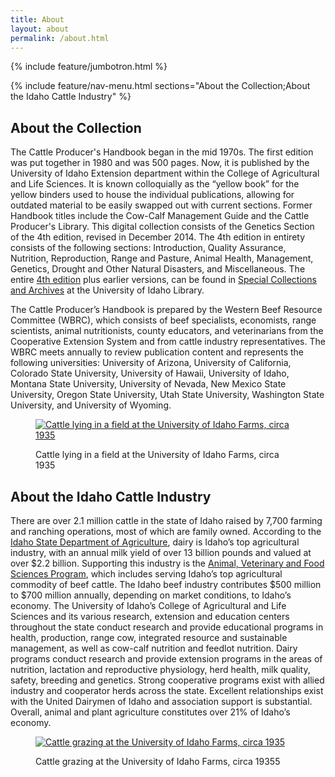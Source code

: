 ```yaml
---
title: About
layout: about
permalink: /about.html
---
```

{% include feature/jumbotron.html %} 

{% include feature/nav-menu.html sections="About the Collection;About the Idaho Cattle Industry" %} 

## About the Collection

The Cattle Producer's Handbook began in the mid 1970s. The first edition was put together in 1980 and was 500 pages. Now, it is published by the University of Idaho Extension department within the College of Agricultural and Life Sciences. It is known colloquially as the “yellow book” for the yellow binders used to house the individual publications, allowing for outdated material to be easily swapped out with current sections. Former Handbook titles include the Cow-Calf Management Guide and the Cattle Producer's Library. This digital collection consists of the Genetics Section of the 4th edition, revised in December 2014. The 4th edition in entirety consists of the following sections: Introduction, Quality Assurance, Nutrition, Reproduction, Range and Pasture, Animal Health, Management, Genetics, Drought and Other Natural Disasters, and Miscellaneous. The entire [4th edition](https://alliance-primo.hosted.exlibrisgroup.com/permalink/f/1v936ul/CP71246962640001451) plus earlier versions, can be found in [Special Collections and Archives](https://www.lib.uidaho.edu/special-collections/) at the University of Idaho Library. 

The Cattle Producer’s Handbook is prepared by the Western Beef Resource Committee (WBRC), which consists of beef specialists, economists, range scientists, animal nutritionists, county educators, and veterinarians from the Cooperative Extension System and from cattle industry representatives. The WBRC meets annually to review publication content and represents the following universities: University of Arizona, University of California, Colorado State University, University of Hawaii, University of Idaho, Montana State University, University of Nevada, New Mexico State University, Oregon State University, Utah State University, Washington State University, and University of Wyoming.  

<div class="text-center"> 

<figure class="figure"> 

<a href="https://digital.lib.uidaho.edu/digital/collection/pg1/id/2112" target="_blank"><img src="https://digital.lib.uidaho.edu/digital/api/singleitem/image/pg1/2112/default.jpg" class="figure-img img-fluid rounded" alt="Cattle lying in a field at the University of Idaho Farms, circa 1935"></a> 

<figcaption class="figure-caption">Cattle lying in a field at the University of Idaho Farms, circa 1935</figcaption> 

</figure> 

</div> 

## About the Idaho Cattle Industry

There are over 2.1 million cattle in the state of Idaho raised by 7,700 farming and ranching operations, most of which are family owned. According to the [Idaho State Department of Agriculture](https://agri.idaho.gov/main/idaho-livestock/), dairy is Idaho’s top agricultural industry, with an annual milk yield of over 13 billion pounds and valued at over $2.2 billion. Supporting this industry is the [Animal, Veterinary and Food Sciences Program](https://www.uidaho.edu/cals/animal-veterinary-and-food-sciences/research-and-extension), which includes serving Idaho’s top agricultural commodity of beef cattle. The Idaho beef industry contributes $500 million to $700 million annually, depending on market conditions, to Idaho’s economy. The University of Idaho’s College of Agricultural and Life Sciences and its various research, extension and education centers throughout the state conduct research and provide educational programs in health, production, range cow, integrated resource and sustainable management, as well as cow-calf nutrition and feedlot nutrition. Dairy programs conduct research and provide extension programs in the areas of nutrition, lactation and reproductive physiology, herd health, milk quality, safety, breeding and genetics. Strong cooperative programs exist with allied industry and cooperator herds across the state. Excellent relationships exist with the United Dairymen of Idaho and association support is substantial. Overall, animal and plant agriculture constitutes over 21% of Idaho’s economy.  

<div class="text-center"> 

<figure class="figure"> 

<a href="https://digital.lib.uidaho.edu/digital/collection/pg1/id/2174" target="_blank"><img src="https://digital.lib.uidaho.edu/digital/api/singleitem/image/pg1/2174/default.jpg" class="figure-img img-fluid rounded" alt="Cattle grazing at the University of Idaho Farms, circa 1935"></a> 

<figcaption class="figure-caption">Cattle grazing at the University of Idaho Farms, circa 19355</figcaption> 

</figure> 

</div> 

<div class="clearfix"></div>

